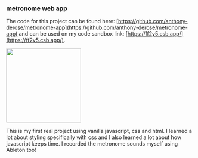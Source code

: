 ### metronome web app

The code for this project can be found here: [https://github.com/anthony-derose/metronome-app](https://github.com/anthony-derose/metronome-app) and can be used on my code sandbox link: [https://ff2y5.csb.app/](https://ff2y5.csb.app/). 

<img classname="centerimg" src="/metronomepicture.png" width="200"/>

This is my first real project using vanilla javascript, css and  html. I learned a lot about styling specifically with css and I also learned a lot about how javascript keeps time. I recorded the metronome sounds myself using Ableton too!
